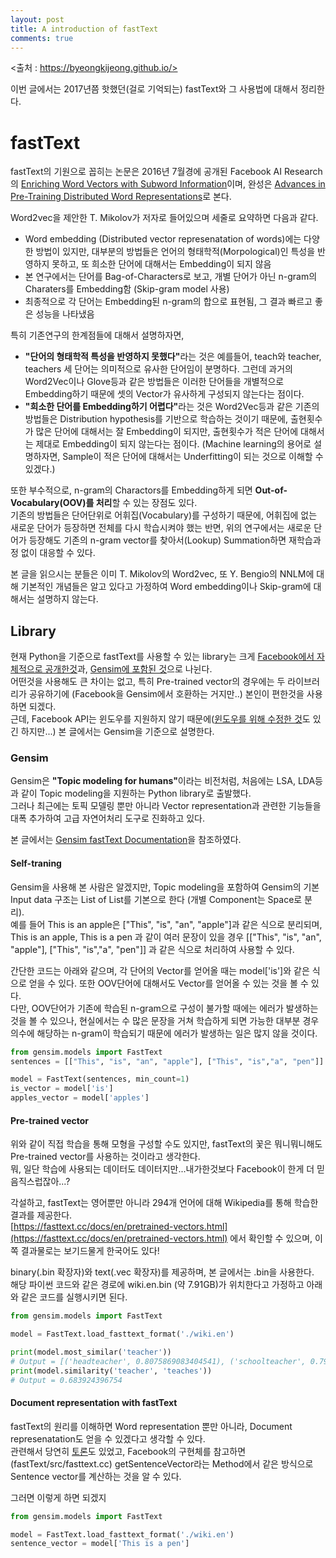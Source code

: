 ```yaml
---
layout: post
title: A introduction of fastText
comments: true
---
```

<출처 : https://byeongkijeong.github.io/>


이번 글에서는 2017년쯤 핫했던(걸로 기억되는) fastText와 그 사용법에 대해서 정리한다. 

# fastText
fastText의 기원으로 꼽히는 논문은 2016년 7월경에 공개된 Facebook AI Research의 [Enriching Word Vectors with Subword Information](https://arxiv.org/abs/1607.04606)이며, 완성은 [Advances in Pre-Training Distributed Word Representations](https://arxiv.org/abs/1712.09405)로 본다.  

Word2vec을 제안한 T. Mikolov가 저자로 들어있으며 세줄로 요약하면 다음과 같다.  
 - Word embedding (Distributed vector represenatation of words)에는 다양한 방법이 있지만, 대부분의 방법들은 언어의 형태학적(Morpological)인 특성을 반영하지 못하고, 또 희소한 단어에 대해서는 Embedding이 되지 않음
 - 본 연구에서는 단어를 Bag-of-Characters로 보고, 개별 단어가 아닌 n-gram의 Charaters를 Embedding함 (Skip-gram model 사용)
 - 최종적으로 각 단어는 Embedding된 n-gram의 합으로 표현됨, 그 결과 빠르고 좋은 성능을 나타냈음

특히 기존연구의 한계점들에 대해서 설명하자면,  
 - <b>"단어의 형태학적 특성을 반영하지 못했다"</b>라는 것은 예를들어, teach와 teacher, teachers 세 단어는 의미적으로 유사한 단어임이 분명하다. 그런데 과거의 Word2Vec이나 Glove등과 같은 방법들은 이러한 단어들을 개별적으로 Embedding하기 때문에 셋의 Vector가 유사하게 구성되지 않는다는 점이다.   
 - <b>"희소한 단어를 Embedding하기 어렵다"</b>라는 것은 Word2Vec등과 같은 기존의 방법들은 Distribution hypothesis를 기반으로 학습하는 것이기 때문에, 출현횟수가 많은 단어에 대해서는 잘 Embedding이 되지만, 출현횟수가 적은 단어에 대해서는 제대로 Embedding이 되지 않는다는 점이다. (Machine learning의 용어로 설명하자면, Sample이 적은 단어에 대해서는 Underfitting이 되는 것으로 이해할 수 있겠다.)
  
또한 부수적으로, n-gram의 Charactors를 Embedding하게 되면 <b>Out-of-Vocabulary(OOV)를 처리</b>할 수 있는 장점도 있다.  
기존의 방법들은 단어단위로 어휘집(Vocabulary)를 구성하기 때문에, 어휘집에 없는 새로운 단어가 등장하면 전체를 다시 학습시켜야 했는 반면, 위의 연구에서는 새로운 단어가 등장해도 기존의 n-gram vector를 찾아서(Lookup) Summation하면 재학습과정 없이 대응할 수 있다.  
  
본 글을 읽으시는 분들은 이미 T. Mikolov의 Word2vec, 또 Y. Bengio의 NNLM에 대해 기본적인 개념들은 알고 있다고 가정하여 Word embedding이나 Skip-gram에 대해서는 설명하지 않는다.
  
## Library
현재 Python을 기준으로 fastText를 사용할 수 있는 library는 크게 [Facebook에서 자체적으로 공개한것](https://github.com/facebookresearch/fastText)과, [Gensim에 포함된 것](https://radimrehurek.com/gensim/models/fasttext.html)으로 나뉜다.  
어떤것을 사용해도 큰 차이는 없고, 특히 Pre-trained vector의 경우에는 두 라이브러리가 공유하기에 (Facebook을 Gensim에서 호환하는 거지만..) 본인이 편한것을 사용하면 되겠다.  
근데, Facebook API는 윈도우를 지원하지 않기 때문에([윈도우를 위해 수정한 것](https://github.com/xiamx/fastText/releases)도 있긴 하지만...) 본 글에서는 Gensim을 기준으로 설명한다.  

### Gensim
Gensim은 <b>"Topic modeling for humans"</b>이라는 비전처럼, 처음에는 LSA, LDA등과 같이 Topic modeling을 지원하는 Python library로 출발했다.  
그러나 최근에는 토픽 모델링 뿐만 아니라 Vector representation과 관련한 기능들을 대폭 추가하여 고급 자연어처리 도구로 진화하고 있다. 
  
본 글에서는 [Gensim fastText Documentation](https://radimrehurek.com/gensim/models/fasttext.html)을 참조하였다.  

#### Self-traning
Gensim을 사용해 본 사람은 알겠지만, Topic modeling을 포함하여 Gensim의 기본 Input data 구조는 List of List를 기본으로 한다 (개별 Component는 Space로 분리).  
예를 들어 This is an apple은 ["This", "is", "an", "apple"]과 같은 식으로 분리되며,  
This is an apple, This is a pen 과 같이 여러 문장이 있을 경우 \[["This", "is", "an", "apple"], ["This", "is","a", "pen"]] 과 같은 식으로 처리하여 사용할 수 있다.  
  
간단한 코드는 아래와 같으며, 각 단어의 Vector를 얻어올 때는 model['is']와 같은 식으로 얻을 수 있다. 또한 OOV단어에 대해서도 Vector를 얻어올 수 있는 것을 볼 수 있다.  
다만, OOV단어가 기존에 학습된 n-gram으로 구성이 불가할 때에는 에러가 발생하는 것을 볼 수 있으나, 현실에서는 수 많은 문장을 거쳐 학습하게 되면 가능한 대부분 경우의수에 해당하는 n-gram이 학습되기 때문에 에러가 발생하는 일은 많지 않을 것이다.

``` Python
from gensim.models import FastText
sentences = [["This", "is", "an", "apple"], ["This", "is","a", "pen"]]

model = FastText(sentences, min_count=1)
is_vector = model['is']
apples_vector = model['apples']
```
#### Pre-trained vector
위와 같이 직접 학습을 통해 모형을 구성할 수도 있지만, fastText의 꽃은 뭐니뭐니해도 Pre-trained vector를 사용하는 것이라고 생각한다.  
뭐, 일단 학습에 사용되는 데이터도 데이터지만...내가한것보다 Facebook이 한게 더 믿음직스럽잖아...?  
  
각설하고, fastText는 영어뿐만 아니라 294개 언어에 대해 Wikipedia를 통해 학습한 결과를 제공한다.  
[https://fasttext.cc/docs/en/pretrained-vectors.html](https://fasttext.cc/docs/en/pretrained-vectors.html) 에서 확인할 수 있으며, 이쪽 결과물로는 보기드물게 한국어도 있다!  
  
binary(.bin 확장자)와 text(.vec 확장자)를 제공하며, 본 글에서는 .bin을 사용한다.  
해당 파이썬 코드와 같은 경로에 wiki.en.bin (약 7.91GB)가 위치한다고 가정하고 아래와 같은 코드를 실행시키면 된다.  

``` Python
from gensim.models import FastText

model = FastText.load_fasttext_format('./wiki.en')

print(model.most_similar('teacher'))
# Output = [('headteacher', 0.8075869083404541), ('schoolteacher', 0.7955552339553833), ('teachers', 0.733420729637146), ('teaches', 0.6839243173599243), ('meacher', 0.6825737357139587), ('teach', 0.6285147070884705), ('taught', 0.6244685649871826), ('teaching', 0.6199781894683838), ('schoolmaster', 0.6037642955780029), ('lessons', 0.5812176465988159)]
print(model.similarity('teacher', 'teaches'))
# Output = 0.683924396754
```

#### Document representation with fastText
fastText의 원리를 이해하면 Word representation 뿐만 아니라, Document represenatation도 얻을 수 있겠다고 생각할 수 있다.  
관련해서 당연히 [토론](https://github.com/facebookresearch/fastText/issues/26)도 있었고, Facebook의 구현체를 참고하면 (fastText/src/fasttext.cc) getSentenceVector라는 Method에서 같은 방식으로 Sentence vector를 계산하는 것을 알 수 있다.  
  
그러면 이렇게 하면 되겠지

``` Python
from gensim.models import FastText

model = FastText.load_fasttext_format('./wiki.en')
sentence_vector = model['This is a pen']
```
